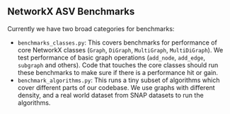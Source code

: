 ## NetworkX ASV Benchmarks

Currently we have two broad categories for benchmarks:

- `benchmarks_classes.py`: This covers benchmarks for performance of core
  NetworkX classes (`Graph`, `DiGraph`, `MultiGraph`, `MultiDiGraph`).
  We test performance of basic graph operations (`add_node`, `add_edge`, `subgraph`
  and others). Code that touches the core classes should run these benchmarks
  to make sure if there is a performance hit or gain.
- `benchmark_algorithms.py`: This runs a tiny subset of algorithms which cover
  different parts of our codebase. We use graphs with different density, and a
  real world dataset from SNAP datasets to run the algorithms.
